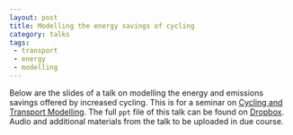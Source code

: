 ```yaml
---
layout: post
title: Modelling the energy savings of cycling
category: talks
tags:
 - transport
 - energy
 - modelling
---
```


Below are the slides of a talk on modelling the energy and emissions savings offered by increased cycling. This is for a seminar on [Cycling and Transport Modelling](http://modellingonthemove.org/events/modelling-on-the-move-6-cycling-transport-modelling/). The full `ppt` file of this talk can be found on [Dropbox](https://www.dropbox.com/s/h7amogrzmbyzjzn/Energy-use-carbon.ppt). Audio and additional materials from the talk to be uploaded in due course.
<script async class="speakerdeck-embed" data-id="5093885064ca013102f332951b5ee316" data-ratio="1.33333333333333" src="//speakerdeck.com/assets/embed.js"></script>
